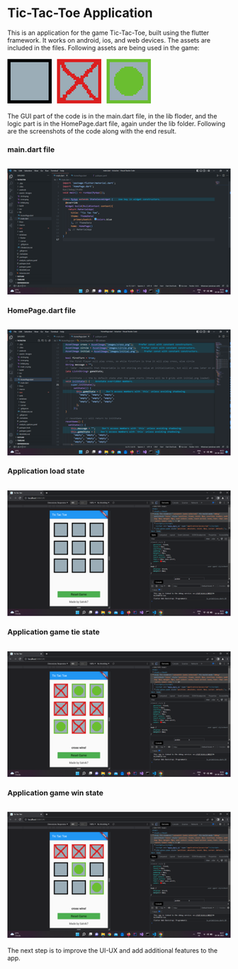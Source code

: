 # Tic-Tac-Toe Application

This is an application for the game Tic-Tac-Toe, built using the flutter framework.
It works on android, ios, and web devices. 
The assets are included in the files.
Following assets are being used in the game:
<br>
<br>
<img src="assets\images\initial.png">
&nbsp;
<img src="assets\images\cross.png">
&nbsp;
<img src="assets\images\circle.png">
<br>
<br>
The GUI part of the code is in the main.dart file, in the lib floder, and the logic part is in the HomePage.dart file, again under the lib folder.
Following are the screenshots of the code along with the end result.
<br>
<h3>main.dart file</h3>
<br>
<img src="assets\images\main_sc.png">
<br>
<h3>HomePage.dart file</h3>
<br>
<img src="assets\images\homepage_sc.png">
<br>
<h3>Application load state</h3>
<br>
<img src="assets\images\app_initial_sc.png">
<br>
<h3>Application game tie state</h3>
<br>
<img src="assets\images\app_tie_sc.png">
<br>
<h3>Application game win state</h3>
<br>
<img src="assets\images\app_win_sc.png">
<br>
<br>
The next step is to improve the UI-UX and add additional features to the app.

